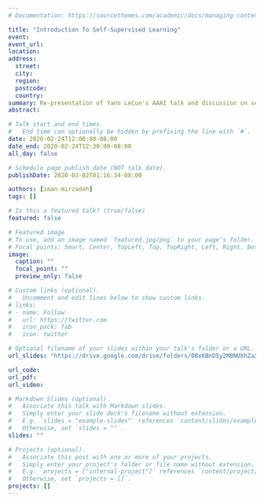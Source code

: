 ```yaml
---
# Documentation: https://sourcethemes.com/academic/docs/managing-content/

title: "Introduction To Self-Supervised Learning"
event:
event_url:
location:
address:
  street:
  city:
  region:
  postcode:
  country:
summary: Re-presentation of Yann LeCun's AAAI talk and discussion on semi-supervised learning methods.
abstract:

# Talk start and end times.
#   End time can optionally be hidden by prefixing the line with `#`.
date: 2020-02-24T12:00:00-08:00
date_end: 2020-02-24T12:30:00-08:00
all_day: false

# Schedule page publish date (NOT talk date).
publishDate: 2020-03-02T01:16:34-08:00

authors: [iman-mirzadeh]
tags: []

# Is this a featured talk? (true/false)
featured: false

# Featured image
# To use, add an image named `featured.jpg/png` to your page's folder.
# Focal points: Smart, Center, TopLeft, Top, TopRight, Left, Right, BottomLeft, Bottom, BottomRight.
image:
  caption: ""
  focal_point: ""
  preview_only: false

# Custom links (optional).
#   Uncomment and edit lines below to show custom links.
# links:
# - name: Follow
#   url: https://twitter.com
#   icon_pack: fab
#   icon: twitter

# Optional filename of your slides within your talk's folder or a URL.
url_slides: "https://drive.google.com/drive/folders/0BxKBnD5y2M8NUXhZaXBCNXE4QlE"

url_code:
url_pdf:
url_video:

# Markdown Slides (optional).
#   Associate this talk with Markdown slides.
#   Simply enter your slide deck's filename without extension.
#   E.g. `slides = "example-slides"` references `content/slides/example-slides.md`.
#   Otherwise, set `slides = ""`.
slides: ""

# Projects (optional).
#   Associate this post with one or more of your projects.
#   Simply enter your project's folder or file name without extension.
#   E.g. `projects = ["internal-project"]` references `content/project/deep-learning/index.md`.
#   Otherwise, set `projects = []`.
projects: []
---
```

